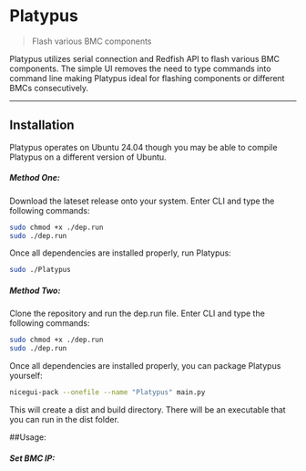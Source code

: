 # Platypus

> Flash various BMC components

Platypus utilizes serial connection and Redfish API to flash various BMC 
components. The simple UI removes the need to type commands into command line
making Platypus ideal for flashing components or different BMCs consecutively.

---

## Installation

Platypus operates on Ubuntu 24.04 though you may be able to compile Platypus on a different version of Ubuntu.

#####  Method One:
Download the lateset release onto your system.
Enter CLI and type the following commands:
  ```sh
  sudo chmod +x ./dep.run 
sudo ./dep.run
  ```
Once all dependencies are installed properly, run Platypus:
  ```sh
  sudo ./Platypus
  ```

##### Method Two: 
Clone the repository and run the dep.run file.
Enter CLI and type the following commands:
  ```sh
  sudo chmod +x ./dep.run 
  sudo ./dep.run
  ```
Once all dependencies are installed properly, you can package Platypus yourself:
  ```sh
  nicegui-pack --onefile --name "Platypus" main.py
  ```
This will create a dist and build directory. There will be an executable that you can run in the dist folder.

##Usage:

##### Set BMC IP:

